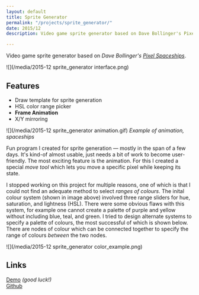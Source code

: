 ```yaml
---
layout: default
title: Sprite Generator
permalink: "/projects/sprite_generator/"
date: 2015/12
description: Video game sprite generator based on Dave Bollinger's Pixel Spaceships.

---
```

Video game sprite generator based on _Dave Bollinger's_ [_Pixel Spaceships_](http://davebollinger.org/works/pixelspaceships/).

![](/media/2015-12 sprite_generator interface.png)

## Features

* Draw template for sprite generation
* HSL color range picker
* **Frame Animation**
* X/Y mirroring

![](/media/2015-12 sprite_generator animation.gif)
_Example of animation, spaceships_

Fun program I created for sprite generation — mostly in the span of a few days. It's kind-of almost usable, just needs a bit of work to become user-friendly. The most exciting feature is the animation. For this I created a special <i>move tool</i> which lets you move a specific pixel while keeping its state.

I stopped working on this project for multiple reasons, one of which is that I could not find an adequate method to select _ranges of colours_. The inital colour system (shown in image above) involved three range sliders for hue, saturation, and lightness (HSL). There were some obvious flaws with this system, for example one cannot create a palette of purple and yellow without including blue, teal, and green. I tried to design alternate systems to specify a palette of colours, the most successful of which is shown below. There are nodes of colour which can be connected together to specify the range of colours _between_ the two nodes.

![](/media/2015-12 sprite_generator color_example.png)

## Links

[Demo](https://azlen.me/Sprite-Generator/) <i class="grey">(good luck!)</i> <br>
[Github](https://github.com/azlen/Sprite-Generator)